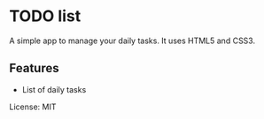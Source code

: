 # TODO list
A simple app to manage your daily tasks.
It uses HTML5 and CSS3.

## Features
* List of daily tasks
  
License: MIT
